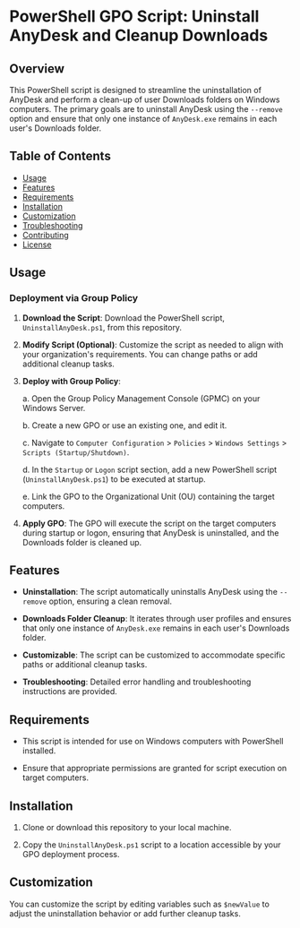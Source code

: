# PowerShell GPO Script: Uninstall AnyDesk and Cleanup Downloads

## Overview

This PowerShell script is designed to streamline the uninstallation of AnyDesk and perform a clean-up of user Downloads folders on Windows computers. The primary goals are to uninstall AnyDesk using the `--remove` option and ensure that only one instance of `AnyDesk.exe` remains in each user's Downloads folder.

## Table of Contents

- [Usage](#usage)
- [Features](#features)
- [Requirements](#requirements)
- [Installation](#installation)
- [Customization](#customization)
- [Troubleshooting](#troubleshooting)
- [Contributing](#contributing)
- [License](#license)

## Usage

### Deployment via Group Policy

1. **Download the Script**: Download the PowerShell script, `UninstallAnyDesk.ps1`, from this repository.

2. **Modify Script (Optional)**: Customize the script as needed to align with your organization's requirements. You can change paths or add additional cleanup tasks.

3. **Deploy with Group Policy**:

   a. Open the Group Policy Management Console (GPMC) on your Windows Server.

   b. Create a new GPO or use an existing one, and edit it.

   c. Navigate to `Computer Configuration` > `Policies` > `Windows Settings` > `Scripts (Startup/Shutdown)`.

   d. In the `Startup` or `Logon` script section, add a new PowerShell script (`UninstallAnyDesk.ps1`) to be executed at startup.

   e. Link the GPO to the Organizational Unit (OU) containing the target computers.

4. **Apply GPO**: The GPO will execute the script on the target computers during startup or logon, ensuring that AnyDesk is uninstalled, and the Downloads folder is cleaned up.

## Features

- **Uninstallation**: The script automatically uninstalls AnyDesk using the `--remove` option, ensuring a clean removal.

- **Downloads Folder Cleanup**: It iterates through user profiles and ensures that only one instance of `AnyDesk.exe` remains in each user's Downloads folder.

- **Customizable**: The script can be customized to accommodate specific paths or additional cleanup tasks.

- **Troubleshooting**: Detailed error handling and troubleshooting instructions are provided.

## Requirements

- This script is intended for use on Windows computers with PowerShell installed.

- Ensure that appropriate permissions are granted for script execution on target computers.

## Installation

1. Clone or download this repository to your local machine.

2. Copy the `UninstallAnyDesk.ps1` script to a location accessible by your GPO deployment process.

## Customization

You can customize the script by editing variables such as `$newValue` to adjust the uninstallation behavior or add further cleanup tasks.
